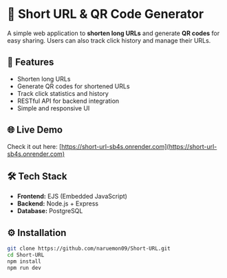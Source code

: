 # 🔗 Short URL & QR Code Generator

A simple web application to **shorten long URLs** and generate **QR codes** for easy sharing. Users can also track click history and manage their URLs.

## 🚀 Features
- Shorten long URLs  
- Generate QR codes for shortened URLs  
- Track click statistics and history  
- RESTful API for backend integration  
- Simple and responsive UI

## 🌐 Live Demo
Check it out here: [https://short-url-sb4s.onrender.com](https://short-url-sb4s.onrender.com)

## 🛠 Tech Stack
- **Frontend:** EJS (Embedded JavaScript)  
- **Backend:** Node.js + Express  
- **Database:** PostgreSQL

## ⚙️ Installation
```bash
git clone https://github.com/naruemon09/Short-URL.git
cd Short-URL
npm install
npm run dev
